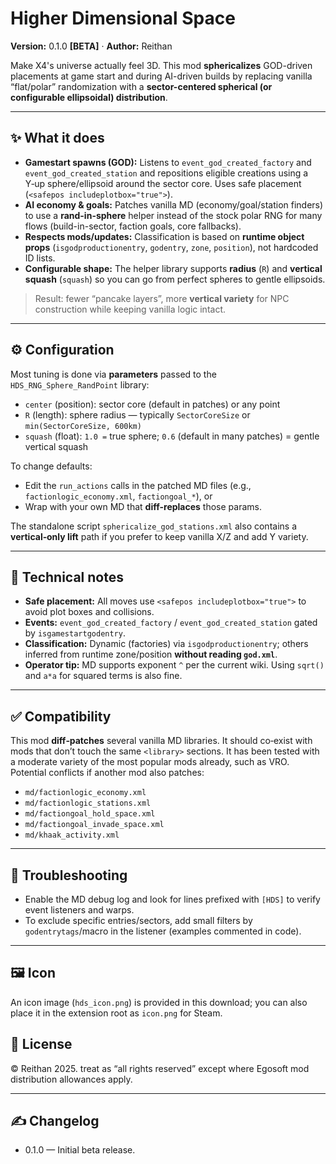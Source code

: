 # Higher Dimensional Space

**Version:** 0.1.0 **[BETA]** · **Author:** Reithan

Make X4's universe actually feel 3D. This mod **sphericalizes** GOD-driven placements at game start and during AI-driven builds by replacing vanilla “flat/polar” randomization with a **sector-centered spherical (or configurable ellipsoidal) distribution**.

---

## ✨ What it does

- **Gamestart spawns (GOD):** Listens to `event_god_created_factory` and `event_god_created_station` and repositions eligible creations using a Y‑up sphere/ellipsoid around the sector core. Uses safe placement (`<safepos includeplotbox="true">`).
- **AI economy & goals:** Patches vanilla MD (economy/goal/station finders) to use a **rand-in-sphere** helper instead of the stock polar RNG for many flows (build-in-sector, faction goals, core fallbacks).  
- **Respects mods/updates:** Classification is based on **runtime object props** (`isgodproductionentry`, `godentry`, `zone`, `position`), not hardcoded ID lists.
- **Configurable shape:** The helper library supports **radius** (`R`) and **vertical squash** (`squash`) so you can go from perfect spheres to gentle ellipsoids.

> Result: fewer “pancake layers”, more **vertical variety** for NPC construction while keeping vanilla logic intact.

---

## ⚙️ Configuration

Most tuning is done via **parameters** passed to the `HDS_RNG_Sphere_RandPoint` library:

- `center` (position): sector core (default in patches) or any point
- `R` (length): sphere radius — typically `SectorCoreSize` or `min(SectorCoreSize, 600km)`
- `squash` (float): `1.0 =` true sphere; `0.6` (default in many patches) = gentle vertical squash

To change defaults:
- Edit the `run_actions` calls in the patched MD files (e.g., `factionlogic_economy.xml`, `factiongoal_*`), or
- Wrap with your own MD that **diff-replaces** those params.

The standalone script `sphericalize_god_stations.xml` also contains a **vertical‑only lift** path if you prefer to keep vanilla X/Z and add Y variety.

---

## 🧰 Technical notes

- **Safe placement:** All moves use `<safepos includeplotbox="true">` to avoid plot boxes and collisions.  
- **Events:** `event_god_created_factory` / `event_god_created_station` gated by `isgamestartgodentry`.  
- **Classification:** Dynamic (factories) via `isgodproductionentry`; others inferred from runtime zone/position **without reading `god.xml`**.  
- **Operator tip:** MD supports exponent `^` per the current wiki. Using `sqrt()` and `a*a` for squared terms is also fine.

---

## ✅ Compatibility

This mod **diff‑patches** several vanilla MD libraries. It should co‑exist with mods that don’t touch the same `<library>` sections. It has been tested with a moderate variety of the most popular mods already, such as VRO. Potential conflicts if another mod also patches:

- `md/factionlogic_economy.xml`
- `md/factionlogic_stations.xml`
- `md/factiongoal_hold_space.xml`
- `md/factiongoal_invade_space.xml`
- `md/khaak_activity.xml`

---

## 🧪 Troubleshooting

- Enable the MD debug log and look for lines prefixed with `[HDS]` to verify event listeners and warps.
- To exclude specific entries/sectors, add small filters by `godentrytags`/macro in the listener (examples commented in code).

---

## 🖼️ Icon

An icon image (`hds_icon.png`) is provided in this download; you can also place it in the extension root as `icon.png` for Steam.

## 📜 License

© Reithan 2025. treat as “all rights reserved” except where Egosoft mod distribution allowances apply.

---

## ✍️ Changelog

- 0.1.0 — Initial beta release.
